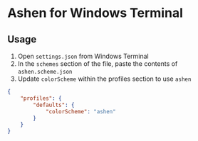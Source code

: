 # Ashen for Windows Terminal

## Usage
1. Open `settings.json` from Windows Terminal
2. In the `schemes` section of the file, paste the contents of `ashen.scheme.json`
3. Update `colorScheme` within the profiles section to use `ashen`

```json
{
    "profiles": {
        "defaults": {
            "colorScheme": "ashen"
        }
    }
}
```
